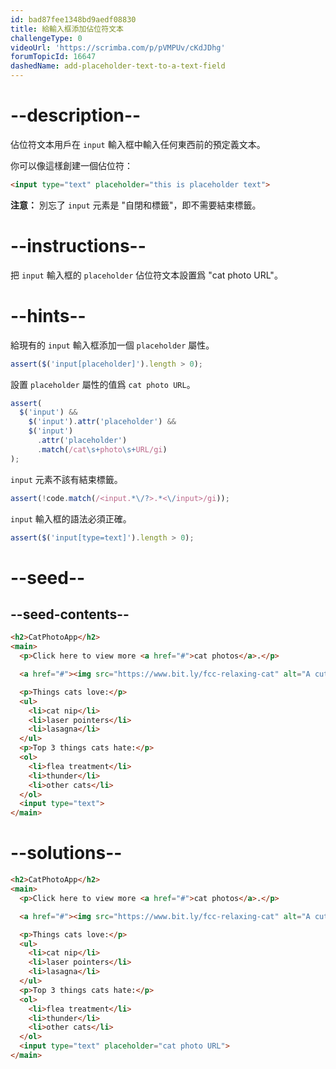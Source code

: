 ```yaml
---
id: bad87fee1348bd9aedf08830
title: 給輸入框添加佔位符文本
challengeType: 0
videoUrl: 'https://scrimba.com/p/pVMPUv/cKdJDhg'
forumTopicId: 16647
dashedName: add-placeholder-text-to-a-text-field
---
```


# --description--

佔位符文本用戶在 `input` 輸入框中輸入任何東西前的預定義文本。

你可以像這樣創建一個佔位符：

```html
<input type="text" placeholder="this is placeholder text">
```

**注意：** 別忘了 `input` 元素是 "自閉和標籤"，即不需要結束標籤。

# --instructions--

把 `input` 輸入框的 `placeholder` 佔位符文本設置爲 "cat photo URL"。

# --hints--

給現有的 `input` 輸入框添加一個 `placeholder` 屬性。

```js
assert($('input[placeholder]').length > 0);
```

設置 `placeholder` 屬性的值爲 `cat photo URL`。

```js
assert(
  $('input') &&
    $('input').attr('placeholder') &&
    $('input')
      .attr('placeholder')
      .match(/cat\s+photo\s+URL/gi)
);
```

`input` 元素不該有結束標籤。

```js
assert(!code.match(/<input.*\/?>.*<\/input>/gi));
```

`input` 輸入框的語法必須正確。

```js
assert($('input[type=text]').length > 0);
```

# --seed--

## --seed-contents--

```html
<h2>CatPhotoApp</h2>
<main>
  <p>Click here to view more <a href="#">cat photos</a>.</p>

  <a href="#"><img src="https://www.bit.ly/fcc-relaxing-cat" alt="A cute orange cat lying on its back."></a>

  <p>Things cats love:</p>
  <ul>
    <li>cat nip</li>
    <li>laser pointers</li>
    <li>lasagna</li>
  </ul>
  <p>Top 3 things cats hate:</p>
  <ol>
    <li>flea treatment</li>
    <li>thunder</li>
    <li>other cats</li>
  </ol>
  <input type="text">
</main>
```

# --solutions--

```html
<h2>CatPhotoApp</h2>
<main>
  <p>Click here to view more <a href="#">cat photos</a>.</p>

  <a href="#"><img src="https://www.bit.ly/fcc-relaxing-cat" alt="A cute orange cat lying on its back."></a>

  <p>Things cats love:</p>
  <ul>
    <li>cat nip</li>
    <li>laser pointers</li>
    <li>lasagna</li>
  </ul>
  <p>Top 3 things cats hate:</p>
  <ol>
    <li>flea treatment</li>
    <li>thunder</li>
    <li>other cats</li>
  </ol>
  <input type="text" placeholder="cat photo URL">
</main>
```

